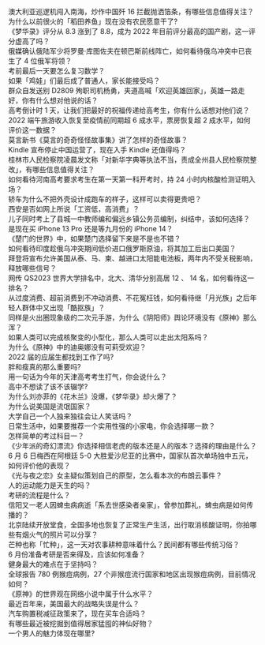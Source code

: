澳大利亚巡逻机闯入南海，炒作中国歼 16 拦截抛洒箔条，有哪些信息值得关注？  
为什么以前很火的「稻田养鱼」现在没有农民愿意干了?  
《梦华录》评分从 8.3 涨到了 8.8，成为 2022 年目前评分最高的国产剧，这一评分虚高了吗？  
俄媒确认俄陆军少将罗曼·库图佐夫在顿巴斯前线阵亡，如何看待俄乌冲突中已丧生了 4 位俄军将领？  
考前最后一天要怎么复习数学？  
如果「鸡娃」们最后成了普通人，家长能接受吗？  
群众自发送别 D2809 殉职司机杨勇，夹道高喊「欢迎英雄回家」，英雄一路走好，你有什么想对他说的话？  
高考倒计时 1 天，让我们把最好的祝福传递给高考生，你有什么话想对他们说？  
2022 端午旅游收入恢复至疫情前同期超 6 成水平，票房恢复超 2 成水平，如何评价这一数据？  
莫言新书《莫言的奇奇怪怪故事集》讲了怎样的奇怪故事？  
Kindle 宣布停止中国运营了，现在入手 Kindle 还值得吗？  
桂林市人民检察院凌晨发文称「对新华字典等执法不当，责成全州县人民检察院整改」，有哪些信息值得关注？  
如何看待河南高考要求考生在第一天第一科开考时，持 24 小时内核酸检测证明入场？  
轿车为什么不把外壳设计成跑车的样子，这样可以卖得更贵吧？  
西安是否如网上所说「工资低，高消费」？  
儿子同时考上了县城一中教师编和偏远乡镇公务员编制，纠结中，该如何选择？  
是现在买 iPhone 13 Pro 还是等九月份的 iPhone 14？  
《楚门的世界》中，如果楚门选择留下来是不是也不错？  
如何看待印度趁俄乌冲突期间低价进口俄罗斯原油，将其加工后出口美国？  
拜登将宣布允许美国从泰、马、柬、越进口太阳能电池板，两年内不受关税影响，释放哪些信号？  
网传 QS2023 世界大学排名中，北大、清华分别高居 12 、 14 名，如何看待这一排名？  
从过度消费、超前消费到不冲动消费、不花冤枉钱，如何看待继「月光族」之后年轻人群体中又出现「酷抠族」？  
同样是火出圈现象级的二次元手游，为什么《阴阳师》舆论环境没有《原神》那么浑？  
如果人类可以完成核聚变的小型化，那么人类可以走出太阳系吗？  
为什么《原神》中的迪奥娜没有可莉受欢迎？  
2022 届的应届生都找到工作了吗?  
胖和瘦真的那么重要吗?  
用一句话为今年的天津高考考生打气，你会说什么？  
高中不想读了该不该辍学?  
为什么刘亦菲的《花木兰》没爆，《梦华录》却火爆了？  
为什么说美国是流氓国家？  
大学自己一个人独来独往会让人笑话吗？  
日常生活中，如果要推荐一个实用性强的小家电，你会选择哪一款？  
怎样简单的考过科目一？  
《少年派的奇幻漂流》你选择相信老虎的版本还是人的版本？选择的理由是什么？  
6 月 6 日梅西在阿根廷 5-0 大胜爱沙尼亚的比赛中，国家队首次单场独中五元，如何评价他的表现？  
《光与夜之恋》女主疑似策划自己的原型，怎么看本次的布朗云事件？  
人的运动能力是天生的吗？  
考研的流程是什么？  
信阳又一老人因蜱虫病病逝「系去世感染者亲家」，曾参加葬礼，蜱虫病是如何传播的？  
北京陆续开放堂食，全国多地也恢复了正常生产生活，出行取消核酸证明，你拍哪些有烟火气的照片可以分享？  
芒种也称「忙种」，这一天对农事耕种意味着什么？民间都有哪些传统习俗？  
6 月份准备考研是否来得及，应该如何准备？  
健身最大的难点在于坚持吗？  
全球报告 780 例猴痘病例，27 个非猴痘流行国家和地区出现猴痘病例，目前情况如何？  
《原神》的世界观在网络小说中属于什么水平？  
最近百年来，美国最大的战略失误是什么？  
汽车购置税减征政策来了，现在买车合适吗？  
有哪些最近被挖掘到值得居家猛囤的神仙好物？  
一个男人的魅力体现在哪里?  
